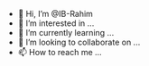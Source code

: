 - 👋 Hi, I’m @IB-Rahim
- 👀 I’m interested in ...
- 🌱 I’m currently learning ...
- 💞️ I’m looking to collaborate on ...
- 📫 How to reach me ...

<!---
IB-Rahim/IB-Rahim is a ✨ special ✨ repository because its `README.md` (this file) appears on your GitHub profile.
You can click the Preview link to take a look at your changes.
--->
